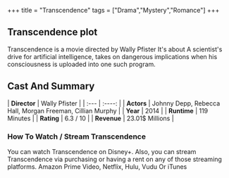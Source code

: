 +++
title = "Transcendence"
tags = ["Drama","Mystery","Romance"]
+++
## Transcendence plot
Transcendence is a movie directed by Wally Pfister It's about A scientist's drive for artificial intelligence, takes on dangerous implications when his consciousness is uploaded into one such program.
## Cast And Summary
| **Director**      | Wally Pfister |
    | :---        |    :----:   |
    |  **Actors** | Johnny Depp, Rebecca Hall, Morgan Freeman, Cillian Murphy |
    | **Year**   | 2014    |
    |  **Runtime** | 119 Minutes |
    |  **Rating** | 6.3 / 10 | 
    |  **Revenue** | 23.01$ Millions |
### How To Watch / Stream Transcendence
You can watch Transcendence on Disney+.
Also, you can stream Transcendence via purchasing or having a rent on any of those streaming platforms.
Amazon Prime Video, Netflix, Hulu, Vudu Or iTunes